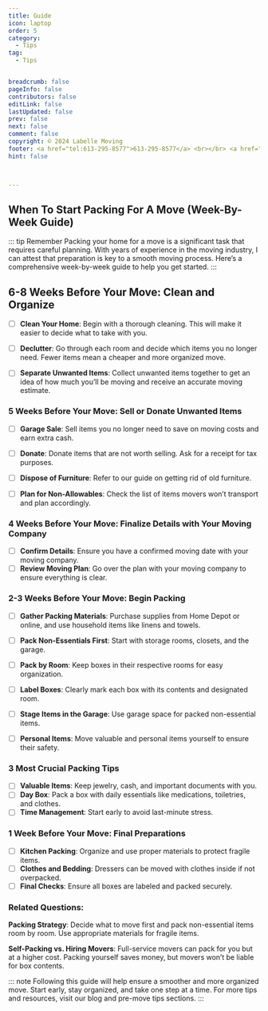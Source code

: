 ```yaml
---
title: Guide
icon: laptop
order: 5
category:
  - Tips
tag:
  - Tips


breadcrumb: false
pageInfo: false
contributors: false
editLink: false
lastUpdated: false
prev: false
next: false
comment: false
copyright: © 2024 Labelle Moving
footer: <a href="tel:613-295-8577">613-295-8577</a> <br></br> <a href="mailto:info@labellemoving.com">info@labellemoving.com</a>
hint: false



---
```


## When To Start Packing For A Move (Week-By-Week Guide)


::: tip Remember
Packing your home for a move is a significant task that requires careful planning. With years of experience in the moving industry, I can attest that preparation is key to a smooth moving process. Here’s a comprehensive week-by-week guide to help you get started.
:::

## 6-8 Weeks Before Your Move: Clean and Organize
- [ ] **Clean Your Home**: Begin with a thorough cleaning. This will make it easier to decide what to take with you.

- [ ] **Declutter**: Go through each room and decide which items you no longer need. Fewer items mean a cheaper and more organized move.

- [ ] **Separate Unwanted Items**: Collect unwanted items together to get an idea of how much you’ll be moving and receive an accurate moving estimate.

### 5 Weeks Before Your Move: Sell or Donate Unwanted Items

- [ ] **Garage Sale**: Sell items you no longer need to save on moving costs and earn extra cash.

- [ ] **Donate**: Donate items that are not worth selling. Ask for a receipt for tax purposes.

- [ ] **Dispose of Furniture**: Refer to our guide on getting rid of old furniture.

- [ ] **Plan for Non-Allowables**: Check the list of items movers won’t transport and plan accordingly.
### 4 Weeks Before Your Move: Finalize Details with Your Moving Company
- [ ] **Confirm Details**: Ensure you have a confirmed moving date with your moving company.
- [ ] **Review Moving Plan**: Go over the plan with your moving company to ensure everything is clear.

### 2-3 Weeks Before Your Move: Begin Packing

- [ ] **Gather Packing Materials**: Purchase supplies from Home Depot or online, and use household items like linens and towels.

- [ ] **Pack Non-Essentials First**: Start with storage rooms, closets, and the garage.
- [ ] **Pack by Room**: Keep boxes in their respective rooms for easy organization.

- [ ] **Label Boxes**: Clearly mark each box with its contents and designated room.

- [ ] **Stage Items in the Garage**: Use garage space for packed non-essential items.

- [ ] **Personal Items**: Move valuable and personal items yourself to ensure their safety.

### 3 Most Crucial Packing Tips

- [ ] **Valuable Items**: Keep jewelry, cash, and important documents with you.
- [ ] **Day Box**: Pack a box with daily essentials like medications, toiletries, and clothes.
- [ ] **Time Management**: Start early to avoid last-minute stress.

### 1 Week Before Your Move: Final Preparations
- [ ] **Kitchen Packing**: Organize and use proper materials to protect fragile items.
- [ ] **Clothes and Bedding**: Dressers can be moved with clothes inside if not overpacked.
- [ ] **Final Checks**: Ensure all boxes are labeled and packed securely.
### Related Questions:

**Packing Strategy**: Decide what to move first and pack non-essential items room by room. Use appropriate materials for fragile items.

**Self-Packing vs. Hiring Movers**: Full-service movers can pack for you but at a higher cost. Packing yourself saves money, but movers won’t be liable for box contents.

::: note
Following this guide will help ensure a smoother and more organized move. Start early, stay organized, and take one step at a time. For more tips and resources, visit our blog and pre-move tips sections.
:::
<SiteInfo
  name="UniMovers"
  desc="The Moving Process: When, Where, And How To Start Packing"
  url="https://unimovers.com/blog/a-week-by-week-guide-to-the-packing-process-when-moving-to-a-new-home/#:~:text=2-3%20Weeks%20Before%3A%20Start%20the%20packing%20process%201,all%20items%20to%20a%20staging%20or%20loading%20area"
  logo="/assets/unimover.svg"
  preview="/assets/packingbox_BG.jpg"
/>





<div class=flexbox>
<speedy></speedy>
</div>

<script setup>
import speedy from "@source/components/speedy.vue"
</script>